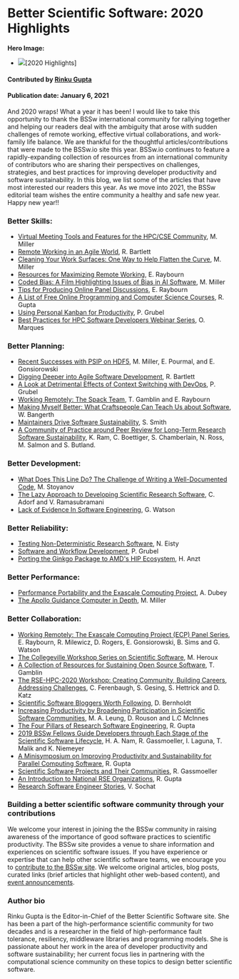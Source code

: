 # Better Scientific Software: 2020 Highlights

**Hero Image:**
- <img src="https://github.com/betterscientificsoftware/images/raw/master/Blog_0121_Montage.png" />[2020 Highlights]

#### Contributed by [Rinku Gupta](https://github.com/rinkug "Rinku Gupta GitHub Profile")

#### Publication date: January 6, 2021

And 2020 wraps! What a year it has been!  I would like to take this opportunity to thank the BSSw international community for rallying together and helping our readers deal with the ambiguity  that arose with sudden challenges of remote working, effective virtual collaborations, and work-family life balance. We are thankful for the thoughtful articles/contributions that were made to the BSSw.io site this year. BSSw.io continues to feature a rapidly-expanding collection of resources from an international community of contributors who are sharing their perspectives on challenges, strategies, and best practices for improving developer productivity and software sustainability. In this blog, we list some of the articles that have most interested our readers this year. As we move into 2021, the BSSw editorial team wishes the entire community a healthy and safe new year. Happy new year!!

### Better Skills:
- [Virtual Meeting Tools and Features for the HPC/CSE Community](https://bssw.io/items/virtual-meeting-tools-and-features-for-the-hpc-cse-community), M. Miller
- [Remote Working in an Agile World](https://bssw.io/items/remote-working-in-an-agile-world), R. Bartlett
- [Cleaning Your Work Surfaces: One Way to Help Flatten the Curve](https://bssw.io/blog_posts/cleaning-your-work-surfaces-one-way-to-help-flatten-the-curve), M. Miller
- [Resources for Maximizing Remote Working](https://bssw.io/items/resources-for-maximizing-remote-working), E. Raybourn
- [Coded Bias: A Film Highlighting Issues of Bias in AI Software](https://bssw.io/items/coded-bias-a-film-highlighting-issues-of-bias-in-ai-software), M. Miller
- [Tips for Producing Online Panel Discussions](https://bssw.io/items/tips-for-producing-online-panel-discussions), E. Raybourn
- [A List of Free Online Programming and Computer Science Courses](https://bssw.io/items/a-list-of-free-online-programming-and-computer-science-courses), R. Gupta
- [Using Personal Kanban for Productivity](https://bssw.io/items/using-personal-kanban-for-productivity), P. Grubel
- [Best Practices for HPC Software Developers Webinar Series](https://bssw.io/items/best-practices-for-hpc-software-developers-webinar-series), O. Marques

### Better Planning:
- [Recent Successes with PSIP on HDF5](https://bssw.io/blog_posts/recent-successes-with-psip-on-hdf5),  M. Miller, E. Pourmal, and E. Gonsiorowski 
- [Digging Deeper into Agile Software Development](https://bssw.io/items/digging-deeper-into-agile-software-development), R. Bartlett
- [A Look at Detrimental Effects of Context Switching with DevOps](https://bssw.io/items/a-look-at-detrimental-effects-of-context-switching-with-devops), P. Grubel
- [Working Remotely: The Spack Team](https://bssw.io/blog_posts/working-remotely-the-spack-team), T. Gamblin and E. Raybourn
- [Making Myself Better: What Craftspeople Can Teach Us about Software](https://bssw.io/blog_posts/making-myself-better-what-craftspeople-can-teach-us-about-software), W. Bangerth
- [Maintainers Drive Software Sustainability](https://bssw.io/blog_posts/maintainers-drive-software-sustainability), S. Smith
- [A Community of Practice around Peer Review for Long-Term Research Software Sustainability](https://bssw.io/blog_posts/a-community-of-practice-around-peer-review-for-long-term-research-software-sustainability), K. Ram, C. Boettiger, S. Chamberlain, N. Ross, M. Salmon and S. Butland.

### Better Development:
- [What Does This Line Do? The Challenge of Writing a Well-Documented Code](https://bssw.io/blog_posts/what-does-this-line-do-the-challenge-of-writing-a-well-documented-code), M. Stoyanov
- [The Lazy Approach to Developing Scientific Research Software](https://bssw.io/blog_posts/the-lazy-approach-to-developing-scientific-research-software), C. Adorf and V. Ramasubramani
- [Lack of Evidence In Software Engineering](https://bssw.io/items/lack-of-evidence-in-software-engineering), G. Watson

### Better Reliability:
- [Testing Non-Deterministic Research Software](https://bssw.io/blog_posts/testing-non-deterministic-research-software), N. Eisty
- [Software and Workflow Development](https://bssw.io/items/software-and-workflow-development), P. Grubel
- [Porting the Ginkgo Package to AMD's HIP Ecosystem](https://bssw.io/blog_posts/porting-the-ginkgo-package-to-amd-s-hip-ecosystem), H. Anzt

### Better Performance:
- [Performance Portability and the Exascale Computing Project](https://bssw.io/blog_posts/performance-portability-and-the-exascale-computing-project), A. Dubey
- [The Apollo Guidance Computer in Depth](https://bssw.io/items/the-apollo-guidance-computer-in-depth), M. Miller

### Better Collaboration:
- [Working Remotely: The Exascale Computing Project (ECP) Panel Series](https://bssw.io/blog_posts/working-remotely-the-exascale-computing-project-ecp-panel-series), E. Raybourn, R. Milewicz, D. Rogers, E. Gonsiorowski, B. Sims and G. Watson
- [The Collegeville Workshop Series on Scientific Software](https://bssw.io/items/the-collegeville-workshop-series-on-scientific-software), M. Heroux
- [A Collection of Resources for Sustaining Open Source Software](https://bssw.io/items/a-collection-of-resources-for-sustaining-open-source-software), T. Gamblin
- [The RSE-HPC-2020 Workshop: Creating Community, Building Careers, Addressing Challenges](https://bssw.io/blog_posts/the-rse-hpc-2020-workshop-creating-community-building-careers-addressing-challenges), C. Ferenbaugh, S. Gesing, S. Hettrick and D. Katz
- [Scientific Software Bloggers Worth Following](https://bssw.io/items/scientific-software-bloggers-worth-following), D. Bernholdt
- [Increasing Productivity by Broadening Participation in Scientific Software Communities](https://bssw.io/blog_posts/increasing-productivity-by-broadening-participation-in-scientific-software-communities), M. A. Leung, D. Rouson and L.C McInnes
- [The Four Pillars of Research Software Engineering](https://bssw.io/items/the-four-pillars-of-research-software-engineering), R. Gupta
- [2019 BSSw Fellows Guide Developers through Each Stage of the Scientific Software Lifecycle](https://bssw.io/blog_posts/2019-bssw-fellows-guide-developers-through-each-stage-of-the-scientific-software-lifecycle), H. A. Nam, R. Gassmoeller, I. Laguna, T. Malik and K. Niemeyer
- [A Minisymposium on Improving Productivity and Sustainability for Parallel Computing Software](https://bssw.io/items/a-minisymposium-on-improving-productivity-and-sustainability-for-parallel-computing-software), R. Gupta
- [Scientific Software Projects and Their Communities](https://bssw.io/blog_posts/scientific-software-projects-and-their-communities), R. Gassmoeller
- [An Introduction to National RSE Organizations](https://bssw.io/items/an-introduction-to-national-rse-organizations), R. Gupta
- [Research Software Engineer Stories](https://bssw.io/blog_posts/research-software-engineer-stories),  V. Sochat


### Building a better scientific software community through your contributions

We welcome your interest in joining the the BSSw community in raising awareness of the importance of good software practices to scientific productivity.  The BSSw site provides a venue to share information and experiences on scientific software issues.   If you have experience or expertise that can help other scientific software teams, we encourage you to [contribute to the BSSw site](https://bssw.io/pages/what-to-contribute-content-for-better-scientific-software).  We welcome original articles, blog posts, curated links (brief articles that highlight other web-based content), and [event announcements](https://bssw.io/events).

### Author bio
Rinku Gupta is the Editor-in-Chief of the Better Scientific Software site. She has been a part of the high-performance scientific community for two decades and is a researcher in the field of high-performance fault tolerance, resiliency, middleware libraries and programming models. She is passionate about her work in the area of developer productivity and software sustainability; her current focus lies in partnering with the computational science community on these topics to design better scientific software.

<!---
Publish: preview
RSS Update: 2021-01-06
Categories: collaboration
Topics: projects and organizations
Tags: bssw-article
Level: 2
Prerequisites: default
Aggregate: none
--->

